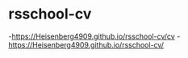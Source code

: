 # rsschool-cv
-https://Heisenberg4909.github.io/rsschool-cv/cv
-https://Heisenberg4909.github.io/rsschool-cv/
